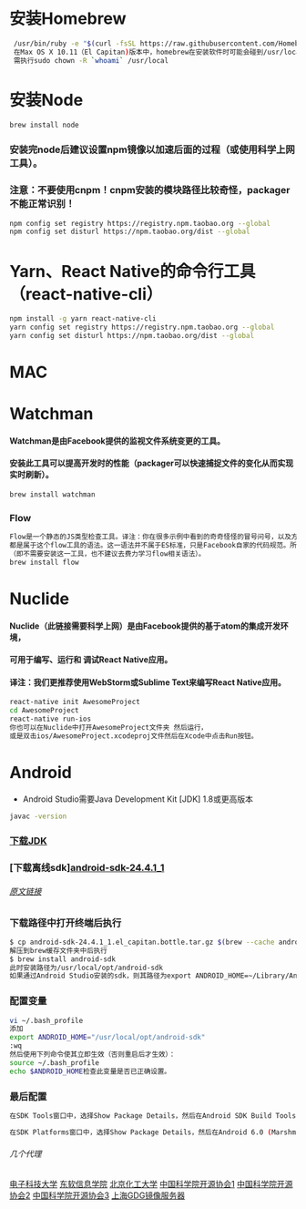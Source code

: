 # 安装Homebrew
```sh
 /usr/bin/ruby -e "$(curl -fsSL https://raw.githubusercontent.com/Homebrew/install/master/install)"
 在Max OS X 10.11（El Capitan)版本中，homebrew在安装软件时可能会碰到/usr/local目录不可写的权限问题，
 需执行sudo chown -R `whoami` /usr/local
```
# 安装Node
```sh
brew install node
```
### 安装完node后建议设置npm镜像以加速后面的过程（或使用科学上网工具）。
### 注意：不要使用cnpm！cnpm安装的模块路径比较奇怪，packager不能正常识别！
```sh
npm config set registry https://registry.npm.taobao.org --global
npm config set disturl https://npm.taobao.org/dist --global
```
# Yarn、React Native的命令行工具（react-native-cli）
```sh
npm install -g yarn react-native-cli
yarn config set registry https://registry.npm.taobao.org --global
yarn config set disturl https://npm.taobao.org/dist --global
```
# MAC
# Watchman
#### Watchman是由Facebook提供的监视文件系统变更的工具。
#### 安装此工具可以提高开发时的性能（packager可以快速捕捉文件的变化从而实现实时刷新）。
```sh
brew install watchman
```
### Flow
```sh
Flow是一个静态的JS类型检查工具。译注：你在很多示例中看到的奇奇怪怪的冒号问号，以及方法参数中像类型一样的写法，
都是属于这个flow工具的语法。这一语法并不属于ES标准，只是Facebook自家的代码规范。所以新手可以直接跳过
（即不需要安装这一工具，也不建议去费力学习flow相关语法）。
brew install flow
```
# Nuclide
#### Nuclide（此链接需要科学上网）是由Facebook提供的基于atom的集成开发环境，
#### 可用于编写、运行和 调试React Native应用。
#### 译注：我们更推荐使用WebStorm或Sublime Text来编写React Native应用。
```sh
react-native init AwesomeProject
cd AwesomeProject
react-native run-ios
你也可以在Nuclide中打开AwesomeProject文件夹 然后运行，
或是双击ios/AwesomeProject.xcodeproj文件然后在Xcode中点击Run按钮。
```

# Android
- Android Studio需要Java Development Kit [JDK] 1.8或更高版本
```sh
javac -version
```
### [下载JDK](http://www.oracle.com/technetwork/java/javase/downloads/java-archive-downloads-javase7-521261.html)
### [下载离线sdk][android-sdk-24.4.1_1](https://homebrew.bintray.com/bottles/android-sdk-24.4.1_1.el_capitan.bottle.tar.gz)
###### [原文链接](https://gist.github.com/Erichain/0ac3a6aaca0c28ad6551)
### 下载路径中打开终端后执行
```sh
$ cp android-sdk-24.4.1_1.el_capitan.bottle.tar.gz $(brew --cache android-sdk)
解压到brew缓存文件夹中后执行
$ brew install android-sdk
此时安装路径为/usr/local/opt/android-sdk
如果通过Android Studio安装的sdk，则其路径为export ANDROID_HOME=~/Library/Android/sdk
```
### 配置变量
```sh
vi ~/.bash_profile
添加
export ANDROID_HOME="/usr/local/opt/android-sdk"
:wq
然后使用下列命令使其立即生效（否则重启后才生效）：
source ~/.bash_profile
echo $ANDROID_HOME检查此变量是否已正确设置。
```
### 最后配置
```sh
在SDK Tools窗口中，选择Show Package Details，然后在Android SDK Build Tools中勾选Android SDK Build-Tools 23.0.1（必须是这个版本）。然后还要勾选最底部的Android Support Repository.

在SDK Platforms窗口中，选择Show Package Details，然后在Android 6.0 (Marshmallow)中勾选Google APIs、Android SDK Platform 23、Intel x86 Atom System Image、Intel x86 Atom_64 System Image以及Google APIs Intel x86 Atom_64 System Image。
```
###### 几个代理
[电子科技大学](http://mirrors.dormforce.NET)
[东软信息学院](http://mirrors.neusoft.edu.cn) 
[北京化工大学](http://ubuntu.buct.edu.cn/ubuntu.buct.cn) 
[中国科学院开源协会1](http://mirrors.opencas.cn) 
[中国科学院开源协会2](http://mirrors.opencas.org)
[中国科学院开源协会3](http://mirrors.opencas.ac.cn)
[上海GDG镜像服务器](http://sdk.gdgshanghai.com:8000)



